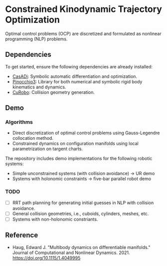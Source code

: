 # Constrained Kinodynamic Trajectory Optimization

Optimal control problems (OCP) are discretized and formulated as nonlinear programming (NLP) problems.

## Dependencies

To get started, ensure the following dependencies are already installed:

+ [CasADi](https://github.com/casadi/casadi): Symbolic automatic differentiation and optimization.
+ [Pinocchio3](https://github.com/nmansard/jnrh2023): Library for both numerical and symbolic rigid body kinematics and dynamics.
+ [CuRobo](https://github.com/NVlabs/curobo/tree/main): Collision geometry generation.

## Demo

### Algorithms

+ Direct discretization of optimal control problems using Gauss-Legendre collocation method.
+ Constrained dynamics on configuration manifolds using local parametrization on targent charts.

The repository includes demo implementations for the following robotic systems:

- Simple unconstrained systems (with collision avoidance)   ->   UR demo
- Systems with holonomic constraints   ->   five-bar parallel robot demo

### TODO

- [ ]  RRT path planning for generating initial guesses in NLP with collision avoidance.
- [ ]  General collision geometries, i.e., cuboids, cylinders, meshes, etc.
- [ ]  Systems with non-holonomic constriants.

## Reference

- Haug, Edward J. "Multibody dynamics on differentiable manifolds." Journal of Computational and Nonlinear Dynamics. 2021. https://doi.org/10.1115/1.4049995

